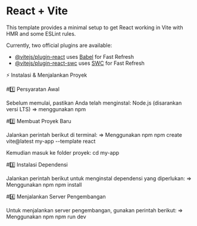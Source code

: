 # React + Vite

This template provides a minimal setup to get React working in Vite with HMR and some ESLint rules.

Currently, two official plugins are available:

- [@vitejs/plugin-react](https://github.com/vitejs/vite-plugin-react/blob/main/packages/plugin-react/README.md) uses [Babel](https://babeljs.io/) for Fast Refresh
- [@vitejs/plugin-react-swc](https://github.com/vitejs/vite-plugin-react-swc) uses [SWC](https://swc.rs/) for Fast Refresh

⚡ Instalasi & Menjalankan Proyek

#1️⃣ Persyaratan Awal

Sebelum memulai, pastikan Anda telah menginstal:
Node.js (disarankan versi LTS)
=> menggunakan npm 

#2️⃣ Membuat Proyek Baru

Jalankan perintah berikut di terminal:
=> Menggunakan npm
npm create vite@latest my-app --template react

Kemudian masuk ke folder proyek:
cd my-app

#3️⃣ Instalasi Dependensi

Jalankan perintah berikut untuk menginstal dependensi yang diperlukan:
=> Menggunakan npm
npm install

#4️⃣ Menjalankan Server Pengembangan

Untuk menjalankan server pengembangan, gunakan perintah berikut:
=> Menggunakan npm
npm run dev

